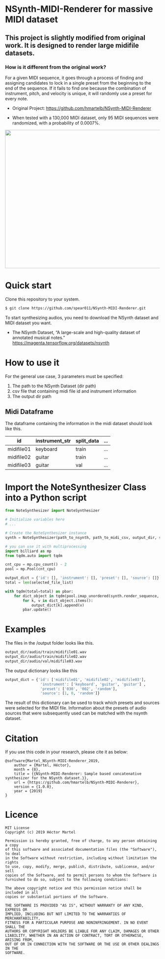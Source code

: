 # NSynth-MIDI-Renderer for massive MIDI dataset 

## This project is slightly modified from original work. It is designed to render large midifile datasets.

### How is it different from the original work?

For a given MIDI sequence, it goes through a process of finding and assigning candidates to lock in a single preset from the beginning to the end of the sequence. 
If it fails to find one because the combination of instrument, pitch, and velocity is unique, it will randomly use a preset for every note.


* Original Project: https://github.com/hmartelb/NSynth-MIDI-Renderer

* When tested with a 130,000 MIDI dataset, only 95 MIDI sequences were randomized, with a probability of 0.0007%.

<p align="center">
<a href="docs/NoteSynthesizer_diagram.png"><img src="docs/NoteSynthesizer_diagram.png" width="650" height="450"/></a>
</p>

# Quick start
Clone this repository to your system.
```bash
$ git clone https://github.com/spear011/NSynth-MIDI-Renderer.git
```

To start synthesizing audios, you need to download the NSynth dataset and MIDI dataset you want.

* The NSynth Dataset, “A large-scale and high-quality dataset of annotated musical notes.” https://magenta.tensorflow.org/datasets/nsynth

# How to use it 
For the general use case, 3 parameters must be specified:
1)	The path to the NSynth Dataset (dir path)
2)	csv file that containing midi file id and instrument information
3)	The output dir path

## Midi Dataframe
The dataframe containing the information in the midi dataset should look like this.

|id|instrument_str|split_data|...|
|---|---|---|---|
|midifile01|keyboard|train|...|
|midifile02|guitar|train|...|
|midifile03|guitar|val|...|

# Import the NoteSynthesizer Class into a Python script

```python
from NoteSynthesizer import NoteSynthesizer

# Initialize variables here
# ...

# Create the NoteSynthesizer instance
synth = NoteSynthesizer(path_to_nsynth, path_to_midi_csv, output_dir, sr, velocities, preload)  

# you can use it with multiprocessing
import billiard as mp
from tqdm.auto import tqdm

cnt_cpu = mp.cpu_count() - 2
pool = mp.Pool(cnt_cpu)

output_dict = {'id': [], 'instrument': [], 'preset': [], 'source': []}
total = len(selected_file_list)

with tqdm(total=total) as pbar:
    for dict_object in tqdm(pool.imap_unordered(synth.render_sequence, selected_file_list)):
        for k, v in dict_object.items():
            output_dict[k].append(v)
        pbar.update()

```

# Examples

The files in the /output folder looks like this.

```bash
output_dir/audio/train/midifile01.wav
output_dir/audio/train/midifile02.wav
output_dir/audio/val/midifile03.wav
```

The output dictionary looks like this

```python
output_dict = {'id': ['midifile01', 'midifile02', 'midifile03'],
                'instrument': ['keyboard', 'guitar', 'guitar'] ,
                'preset': ['030', '002', 'random'],
                'source': [1, 0, 'random']}
```

The result of this dictionary can be used to track which presets and sources were selected for the MIDI file. 
Information about the presets of audio sources that were subsequently used can be matched with the nsynth dataset.

# Citation
If you use this code in your research, please cite it as below:
```
@software{Martel_NSynth-MIDI-Renderer_2019,
    author = {Martel, Héctor},
    month = {8},
    title = {{NSynth-MIDI-Renderer: Sample based concatenative synthesizer for the NSynth dataset.}},
    url = {https://github.com/hmartelb/NSynth-MIDI-Renderer},
    version = {1.0.0},
    year = {2019}
}
```

# Licence

```
MIT License
Copyright (c) 2019 Héctor Martel

Permission is hereby granted, free of charge, to any person obtaining a copy
of this software and associated documentation files (the "Software"), to deal
in the Software without restriction, including without limitation the rights
to use, copy, modify, merge, publish, distribute, sublicense, and/or sell
copies of the Software, and to permit persons to whom the Software is
furnished to do so, subject to the following conditions:

The above copyright notice and this permission notice shall be included in all
copies or substantial portions of the Software.

THE SOFTWARE IS PROVIDED "AS IS", WITHOUT WARRANTY OF ANY KIND, EXPRESS OR
IMPLIED, INCLUDING BUT NOT LIMITED TO THE WARRANTIES OF MERCHANTABILITY,
FITNESS FOR A PARTICULAR PURPOSE AND NONINFRINGEMENT. IN NO EVENT SHALL THE
AUTHORS OR COPYRIGHT HOLDERS BE LIABLE FOR ANY CLAIM, DAMAGES OR OTHER
LIABILITY, WHETHER IN AN ACTION OF CONTRACT, TORT OR OTHERWISE, ARISING FROM,
OUT OF OR IN CONNECTION WITH THE SOFTWARE OR THE USE OR OTHER DEALINGS IN THE
SOFTWARE.
```
